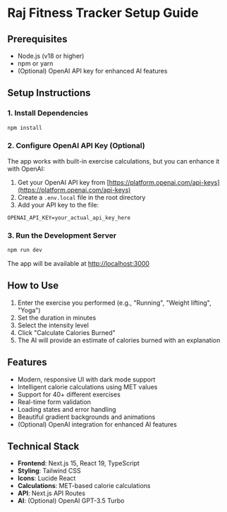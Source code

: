 # Raj Fitness Tracker Setup Guide

## Prerequisites
- Node.js (v18 or higher)
- npm or yarn
- (Optional) OpenAI API key for enhanced AI features

## Setup Instructions

### 1. Install Dependencies
```bash
npm install
```

### 2. Configure OpenAI API Key (Optional)
The app works with built-in exercise calculations, but you can enhance it with OpenAI:

1. Get your OpenAI API key from [https://platform.openai.com/api-keys](https://platform.openai.com/api-keys)
2. Create a `.env.local` file in the root directory
3. Add your API key to the file:
```
OPENAI_API_KEY=your_actual_api_key_here
```

### 3. Run the Development Server
```bash
npm run dev
```

The app will be available at [http://localhost:3000](http://localhost:3000)

## How to Use

1. Enter the exercise you performed (e.g., "Running", "Weight lifting", "Yoga")
2. Set the duration in minutes
3. Select the intensity level
4. Click "Calculate Calories Burned"
5. The AI will provide an estimate of calories burned with an explanation

## Features

- Modern, responsive UI with dark mode support
- Intelligent calorie calculations using MET values
- Support for 40+ different exercises
- Real-time form validation
- Loading states and error handling
- Beautiful gradient backgrounds and animations
- (Optional) OpenAI integration for enhanced AI features

## Technical Stack

- **Frontend**: Next.js 15, React 19, TypeScript
- **Styling**: Tailwind CSS
- **Icons**: Lucide React
- **Calculations**: MET-based calorie calculations
- **API**: Next.js API Routes
- **AI**: (Optional) OpenAI GPT-3.5 Turbo 